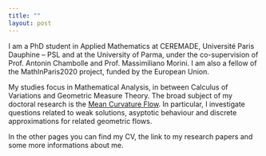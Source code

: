 ```yaml
---
title: ""
layout: post
---
```


I am a PhD student in Applied Mathematics at CEREMADE, Université Paris Dauphine – PSL and at the University of Parma, under the co-supervision of Prof. Antonin Chambolle and Prof. Massimiliano Morini. 
I am also a fellow of the MathInParis2020 project, funded by the European Union.

My studies focus in Mathematical Analysis, in between Calculus of Variations and Geometric Measure Theory. The broad subject of my doctoral research is the [Mean Curvature Flow](https://en.wikipedia.org/wiki/Mean_curvature_flow). In particular, I investigate questions related to weak solutions, asyptotic behaviour and discrete approximations for related geometric flows.

In the other pages you can find my CV, the link to my research papers and some more informations about me.

